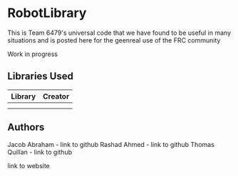 # RobotLibrary


This is Team 6479's universal code that we have found to be useful in many situations and is posted here for the geenreal use of the FRC community


Work in progress
## Libraries Used
| Library               | Creator   |
|:--------------------- |:--------- |
|      |  |
|      |    |



## Authors
Jacob Abraham - link to github
Rashad Ahmed - link to github
Thomas Quillan - link to github


link to website

